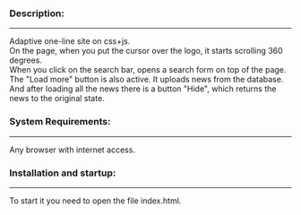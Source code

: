 ### Description:
---
Adaptive one-line site on css+js.  
On the page, when you put the cursor over the logo, it starts scrolling 360 degrees.  
When you click on the search bar, opens a search form on top of the page.  
The "Load more" button is also active. It uploads news from the database.  
And after loading all the news there is a button "Hide", which returns the news to the original state.

### System Requirements:
---
Any browser with internet access.

### Installation and startup:
---
To start it you need to open the file index.html.
